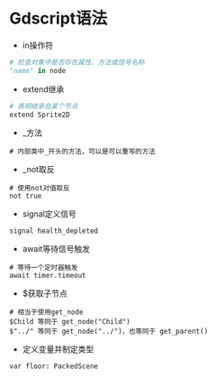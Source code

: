 # Gdscript语法

* in操作符

```python
# 检查对象中是否存在属性、方法或信号名称
"name" in node
```

* extend继承

```python
# 表明继承自某个节点
extend Sprite2D
```

* _方法

```
# 内部类中_开头的方法，可以是可以重写的方法
```

* _not取反

```
# 使用not对值取反
not true
```

* signal定义信号
```
signal health_depleted
```

* await等待信号触发
```
# 等待一个定时器触发
await timer.timeout
```

* $获取子节点
```
# 相当于使用get_node
$Child 等同于 get_node("Child")
$"../" 等同于 get_node("../")，也等同于 get_parent()
```

* 定义变量并制定类型
```
var floor: PackedScene
```



